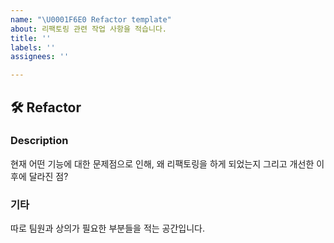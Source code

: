 ```yaml
---
name: "\U0001F6E0️ Refactor template"
about: 리팩토링 관련 작업 사항을 적습니다.
title: ''
labels: ''
assignees: ''

---
```


## 🛠️ Refactor
### Description
현재 어떤 기능에 대한 문제점으로 인해, 
왜 리팩토링을 하게 되었는지 그리고 개선한 이후에 달라진 점?

### 기타
따로 팀원과 상의가 필요한 부분들을 적는 공간입니다.
